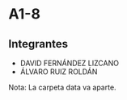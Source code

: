 # A1-8

## Integrantes

* DAVID FERNÁNDEZ LIZCANO
* ÁLVARO RUIZ ROLDÁN

Nota: La carpeta data va aparte.
